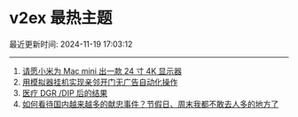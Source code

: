# v2ex 最热主题

最近更新时间: 2024-11-19 17:03:12

--- 
1. [请愿小米为 Mac mini 出一款 24 寸 4K 显示器](https://www.v2ex.com/t/1090672) 
2. [用模拟器挂机实现亲邻开门无广告自动化操作](https://www.v2ex.com/t/1090682) 
3. [医疗 DGR /DIP 后的结果](https://www.v2ex.com/t/1090689) 
4. [如何看待国内越来越多的献忠事件？节假日、周末我都不敢去人多的地方了](https://www.v2ex.com/t/1090692) 
